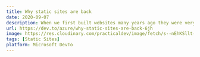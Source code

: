 ```yaml
---
title: Why static sites are back
date: 2020-09-07
description: When we first built websites many years ago they were very static. It was all we knew. Html with some CSS and a tiny bit of JavaScript. A typical website from 1996, SpaceJam which really shows how static sites are.
url: https://dev.to/azure/why-static-sites-are-back-6jh
image: https://res.cloudinary.com/practicaldev/image/fetch/s--nEhKSllt--/c_limit%2Cf_auto%2Cfl_progressive%2Cq_auto%2Cw_880/https://dev-to-uploads.s3.amazonaws.com/i/cqxa0kqz1xugit5rkcbs.png
tags: [Static Sites]
platform: Microsoft DevTo
---
```


